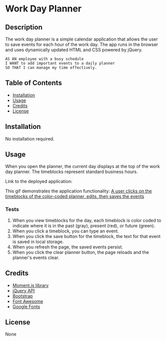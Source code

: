 # Work Day Planner

## Description

The work day planner is a simple calendar application that allows the user to save events for each hour of the work day. The app runs in the browser and uses dynamically updated HTML and CSS powered by jQuery.

```
AS AN employee with a busy schedule
I WANT to add important events to a daily planner
SO THAT I can manage my time effectively.
```

## Table of Contents

* [Installation](#installation)
* [Usage](#usage)
* [Credits](#credits)
* [License](#license)

## Installation

No installation required.

## Usage

When you open the planner, the current day displays at the top of the work day planner. The timeblocks represent standard business hours. 

Link to the deployed application: 

This gif demonstrates the application functionality:
[A user clicks on the timeblocks of the color-coded planner, edits, then saves the events]()

### Tests

1. When you view timeblocks for the day, each timeblock is color coded to indicate where it is in the past (gray), present (red), or future (green).
2. When you click a timeblock, you can type an event.
3. When you click the save button for the timeblock, the text for that event is saved in local storage.
4. When you refresh the page, the saved events persist.
5. When you click the clear planner button, the page reloads and the planner's events clear.

## Credits

* [Moment.js library](https://momentjs.com/)
* [jQuery API](https://api.jquery.com/)
* [Bootstrap](https://getbootstrap.com/)
* [Font Awesome](https://fontawesome.com/)
* [Google Fonts](https://fonts.google.com/)

## License

None